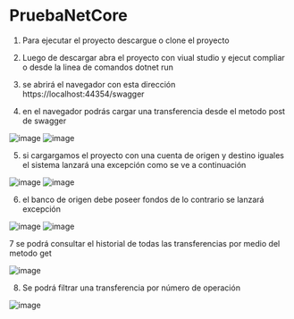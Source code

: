 # PruebaNetCore

1. Para ejecutar el proyecto descargue o clone el proyecto

2. Luego de descargar abra el proyecto con viual studio y ejecut compliar o  desde la linea de comandos dotnet run

3. se abrirá el navegador con esta dirección https://localhost:44354/swagger

4. en el navegador podrás cargar una transferencia desde el metodo post de swagger

![image](https://user-images.githubusercontent.com/57592844/147657859-65e98edc-b7f5-4fad-bbe3-1f79e8900992.png)
![image](https://user-images.githubusercontent.com/57592844/147657952-b5ed3927-a25b-4f3e-b348-0a11e5d4c2aa.png)

5. si cargargamos el proyecto con una cuenta de origen y destino iguales el sistema lanzará una excepción como se ve a continuación

![image](https://user-images.githubusercontent.com/57592844/147658187-3661db86-99cf-4e97-98d2-d2ca66e7c030.png)
![image](https://user-images.githubusercontent.com/57592844/147658251-af3860b2-aeed-49d7-a33c-a4e6bf4e1fda.png)

6. el banco de origen debe poseer fondos de lo contrario se lanzará excepción 

![image](https://user-images.githubusercontent.com/57592844/147658939-11aa4282-7862-4442-af3e-aa40922f6ff9.png)
![image](https://user-images.githubusercontent.com/57592844/147658974-d72203b9-7dce-4ee6-8a6e-febcd248c8f5.png)

7 se podrá consultar el historial de todas las transferencias por medio del metodo get

![image](https://user-images.githubusercontent.com/57592844/147659229-874aeddd-9df7-481f-be95-acaf990f4369.png)

8. Se podrá filtrar una transferencia por número de operación

![image](https://user-images.githubusercontent.com/57592844/147659326-a197c69d-96ff-4cf9-be48-2690b8b0121d.png)



